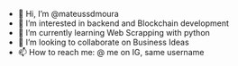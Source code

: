 - 👋 Hi, I’m @mateussdmoura
- 👀 I’m interested in backend and Blockchain development
- 🌱 I’m currently learning Web Scrapping with python
- 💞️ I’m looking to collaborate on Business Ideas
- 📫 How to reach me: @ me on IG, same username

<!---
mateussdmoura/mateussdmoura is a ✨ special ✨ repository because its `README.md` (this file) appears on your GitHub profile.
You can click the Preview link to take a look at your changes.
--->
